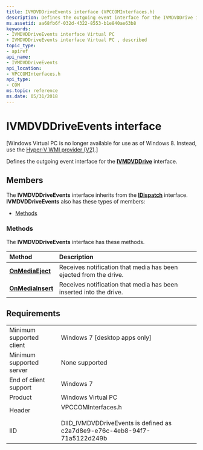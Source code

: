 ```yaml
---
title: IVMDVDDriveEvents interface (VPCCOMInterfaces.h)
description: Defines the outgoing event interface for the IVMDVDDrive interface.
ms.assetid: aa68fb6f-032d-4322-8553-b1e840ae63b8
keywords:
- IVMDVDDriveEvents interface Virtual PC
- IVMDVDDriveEvents interface Virtual PC , described
topic_type:
- apiref
api_name:
- IVMDVDDriveEvents
api_location:
- VPCCOMInterfaces.h
api_type:
- COM
ms.topic: reference
ms.date: 05/31/2018
---
```


# IVMDVDDriveEvents interface

\[Windows Virtual PC is no longer available for use as of Windows 8. Instead, use the [Hyper-V WMI provider (V2)](https://docs.microsoft.com/windows/desktop/HyperV_v2/windows-virtualization-portal).\]

Defines the outgoing event interface for the [**IVMDVDDrive**](ivmdvddrive.md) interface.

## Members

The **IVMDVDDriveEvents** interface inherits from the [**IDispatch**](https://msdn.microsoft.com/library/ms221608(v=VS.71).aspx) interface. **IVMDVDDriveEvents** also has these types of members:

-   [Methods](#methods)

### Methods

The **IVMDVDDriveEvents** interface has these methods.



| Method                                                   | Description                                                                   |
|:---------------------------------------------------------|:------------------------------------------------------------------------------|
| [**OnMediaEject**](ivmdvddriveevents-onmediaeject.md)   | Receives notification that media has been ejected from the drive.<br/>  |
| [**OnMediaInsert**](ivmdvddriveevents-onmediainsert.md) | Receives notification that media has been inserted into the drive.<br/> |



 

## Requirements



|                                     |                                                                                               |
|-------------------------------------|-----------------------------------------------------------------------------------------------|
| Minimum supported client<br/> | Windows 7 \[desktop apps only\]<br/>                                                    |
| Minimum supported server<br/> | None supported<br/>                                                                     |
| End of client support<br/>    | Windows 7<br/>                                                                          |
| Product<br/>                  | Windows Virtual PC<br/>                                                                 |
| Header<br/>                   | <dl> <dt>VPCCOMInterfaces.h</dt> </dl> |
| IID<br/>                      | DIID\_IVMDVDDriveEvents is defined as c2a7d8e9-e76c-4eb8-94f7-71a5122d249b<br/>         |



 

 





